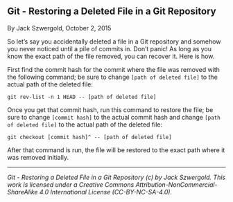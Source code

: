 ## Git - Restoring a Deleted File in a Git Repository

By Jack Szwergold, October 2, 2015

So let’s say you accidentally deleted a file in a Git repository and somehow you never noticed until a pile of commits in. Don’t panic! As long as you know the exact path of the file removed, you can recover it. Here is how.

First find the commit hash for the commit where the file was removed with the following command; be sure to change `[path of deleted file]` to the actual path of the deleted file:

	git rev-list -n 1 HEAD -- [path of deleted file]

Once you get that commit hash, run this command to restore the file; be sure to change `[commit hash]` to the actual commit hash and change `[path of deleted file]` to the actual path of the deleted file:

    git checkout [commit hash]^ -- [path of deleted file]

After that command is run, the file will be restored to the exact path where it was removed initially.

***

*Git - Restoring a Deleted File in a Git Repository (c) by Jack Szwergold. This work is licensed under a Creative Commons Attribution-NonCommercial-ShareAlike 4.0 International License (CC-BY-NC-SA-4.0).*